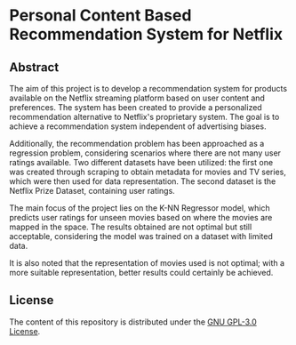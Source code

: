 # Personal Content Based Recommendation System for Netflix


## Abstract


The aim of this project is to develop a recommendation system for products available on the Netflix streaming platform based on user content and preferences. The system has been created to provide a personalized recommendation alternative to Netflix's proprietary system. The goal is to achieve a recommendation system independent of advertising biases.

Additionally, the recommendation problem has been approached as a regression problem, considering scenarios where there are not many user ratings available. Two different datasets have been utilized: the first one was created through scraping to obtain metadata for movies and TV series, which were then used for data representation. The second dataset is the Netflix Prize Dataset, containing user ratings.

The main focus of the project lies on the K-NN Regressor model, which predicts user ratings for unseen movies based on where the movies are mapped in the space. The results obtained are not optimal but still acceptable, considering the model was trained on a dataset with limited data.

It is also noted that the representation of movies used is not optimal; with a more suitable representation, better results could certainly be achieved.


## License
The content of this repository is distributed under the [GNU GPL-3.0 License](LICENSE).
